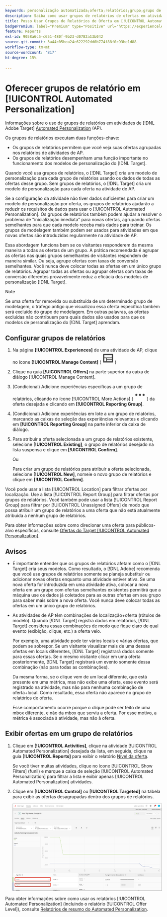 ```yaml
---
keywords: personalização automatizada;oferta;relatórios;grupo;grupo de relatórios;automated personalization;offer;reporting;group;reporting group;ap
description: Saiba como usar grupos de relatórios de ofertas em atividades do  [!DNL Adobe Target] [!UICONTROL Automated Personalization].
title: Posso Usar Grupos de Relatórios de Oferta em [!UICONTROL Automated Personalization] Atividades?
badgePremium: label="Premium" type="Positive" url="https://experienceleague.adobe.com/docs/target/using/introduction/intro.html?lang=en#premium newtab=true" tooltip="Consulte o que está incluído no Target Premium."
feature: Reports
exl-id: 9058a6c5-c651-480f-9b23-d0782a13b042
source-git-commit: 3a44c05bea24c622292dd0b774f88f0c93be1d88
workflow-type: tm+mt
source-wordcount: '817'
ht-degree: 15%

---
```


# Oferecer grupos de relatório em [!UICONTROL Automated Personalization]

Informações sobre o uso de grupos de relatórios em atividades de [!DNL Adobe Target] [Automated Personalization](/help/main/c-activities/t-automated-personalization/automated-personalization.md) (AP).

Os grupos de relatórios executam duas funções-chave:

* Os grupos de relatórios permitem que você veja suas ofertas agrupadas nos relatórios de atividades de AP.
* Os grupos de relatórios desempenham uma função importante no funcionamento dos modelos de personalização do [!DNL Target].

Quando você usa grupos de relatórios, o [!DNL Target] cria um modelo de personalização para cada grupo de relatórios usando os dados de todas as ofertas desse grupo. Sem grupos de relatórios, o [!DNL Target] cria um modelo de personalização para cada oferta na atividade de AP.

Se a configuração da atividade não tiver dados suficientes para criar um modelo de personalização por oferta, os grupos de relatórios ajudarão a reduzir os requisitos de dados para usar o [!UICONTROL Automated Personalization]. Os grupos de relatórios também podem ajudar a resolver o problema de &quot;inicialização imediata&quot; para novas ofertas, agrupando ofertas semelhantes para que cada modelo receba mais dados para treinar. Os grupos de modelagem também podem ser usados para atividades em que novas ofertas são introduzidas regularmente na atividade de AP.

Essa abordagem funciona bem se os visitantes responderem da mesma maneira a todas as ofertas de um grupo. A prática recomendada é agrupar as ofertas nas quais grupos semelhantes de visitantes respondem de maneira similar. Ou seja, agrupe ofertas com taxas de conversão semelhantes. Você nunca deve colocar todas as ofertas em um único grupo de relatórios. Agrupar todas as ofertas ou agrupar ofertas com taxas de conversão diferentes provavelmente reduz a eficácia dos modelos de personalização [!DNL Target].

>[!NOTE]
>
>Se uma oferta for removida ou substituída de um determinado grupo de modelagem, o tráfego antigo que visualizou essa oferta específica também será excluído do grupo de modelagem. Em outras palavras, as ofertas excluídas não contribuem para quais dados são usados para que os modelos de personalização do [!DNL Target] aprendam.

## Configurar grupos de relatórios

1. Na página **[!UICONTROL Experiences]** de uma atividade de AP, clique no ícone **[!UICONTROL Manage Content]** ( ![Ícone Gerenciar conteúdo](/help/main/assets/icons/Experience.svg) )
1. Clique na guia **[!UICONTROL Offers]** na parte superior da caixa de diálogo [!UICONTROL Manage Content].
1. (Condicional) Adicione experiências específicas a um grupo de relatórios, clicando no ícone [!UICONTROL More Actions] ( ![Ícone Mais Ações](/help/main/assets/icons/MoreSmall.svg) ) da oferta desejada e clicando em **[!UICONTROL Reporting Group]**.

1. (Condicional) Adicione experiências em lote a um grupo de relatórios, marcando as caixas de seleção das experiências relevantes e clicando em **[!UICONTROL Reporting Group]** na parte inferior da caixa de diálogo.

1. Para atribuir a oferta selecionada a um grupo de relatórios existente, selecione **[!UICONTROL Existing]**, o grupo de relatórios desejado na lista suspensa e clique em **[!UICONTROL Confirm]**.

   Ou

   Para criar um grupo de relatórios para atribuir a oferta selecionada, selecione **[!UICONTROL New]**, nomeie o novo grupo de relatórios e clique em **[!UICONTROL Confirm]**.

Você pode usar a lista [!UICONTROL Location] para filtrar ofertas por localização. Use a lista [!UICONTROL Report Group] para filtrar ofertas por grupos de relatórios. Você também pode usar a lista [!UICONTROL Report Group] para filtrar por [!UICONTROL Unassigned Offers] de modo que possa atribuir um grupo de relatórios a uma oferta que não está atualmente atribuída a nenhum grupo de relatórios.

Para obter informações sobre como direcionar uma oferta para públicos-alvo específicos, consulte [Ofertas do Target [!UICONTROL Automated Personalization]](/help/main/c-activities/t-automated-personalization/ap-target-offers.md#task_F207ED7A41B84FD39BB6FCBFABF4B23E).

## Avisos

* É importante entender que os grupos de relatórios afetam como o [!DNL Target] cria seus modelos. Como resultado, o [!DNL Adobe] recomenda que você use grupos de relatórios somente se planeja substituir ou adicionar novas ofertas enquanto uma atividade estiver ativa. Se uma nova oferta for introduzida em uma atividade ativa, colocar a nova oferta em um grupo com ofertas semelhantes existentes permitirá que a máquina use os dados já coletados para as outras ofertas em seu grupo para saber mais sobre a nova oferta. Você nunca deve colocar todas as ofertas em um único grupo de relatórios.

* As atividades de AP têm combinações de localização+oferta (rótulos de modelo). Quando [!DNL Target] registra dados em relatórios, [!DNL Target] considera essas combinações de modo que fique claro de qual evento (exibição, clique, etc.) a oferta veio.

  Por exemplo, uma atividade pode ter vários locais e várias ofertas, que podem se sobrepor. Se um visitante visualizar mais de uma dessas ofertas em locais diferentes, [!DNL Target] registrará dados somente para essas ofertas. Se o mesmo visitante clicar em uma oferta posteriormente, [!DNL Target] registrará um evento somente dessa combinação (não para todas as combinações).

  Da mesma forma, se o clique vem de um local diferente, que está presente em uma métrica, mas não exibe uma oferta, esse evento será registrado na atividade, mas não para nenhuma combinação de oferta+local. Como resultado, essa oferta não aparece no grupo de relatórios de oferta.

  Esse comportamento ocorre porque o clique pode ser feito de uma mbox diferente, e não da mbox que serviu a oferta. Por esse motivo, a métrica é associada à atividade, mas não à oferta.

## Exibir ofertas em um grupo de relatórios

1. Clique em **[!UICONTROL Activities]**, clique na atividade [!UICONTROL Automated Personalization] desejada da lista, em seguida, clique na guia **[!UICONTROL Reports]** para exibir o relatório [Nível da oferta](/help/main/c-reports/personalization-reports/reports-ap.md).

   Se você tiver muitas atividades, clique no ícone [!UICONTROL Show Filters] (funil) e marque a caixa de seleção [!UICONTROL Automated Personalization] para filtrar a lista e exibir apenas [!UICONTROL Automated Personalization] atividades.

1. Clique em **[!UICONTROL Control]** ou **[!UICONTROL Targeted]** na tabela para exibir as ofertas desagrupadas dentro dos grupos de relatórios.

   ![Grupos de ofertas: controle e direcionado](/help/main/c-reports/c-report-settings/assets/offer-groups.png)

Para obter informações sobre como usar os relatórios [!UICONTROL Automated Personalization] (incluindo o relatório [!UICONTROL Offer Level]), consulte [Relatórios de resumo do Automated Personalization](/help/main/c-reports/personalization-reports/reports-ap.md).
